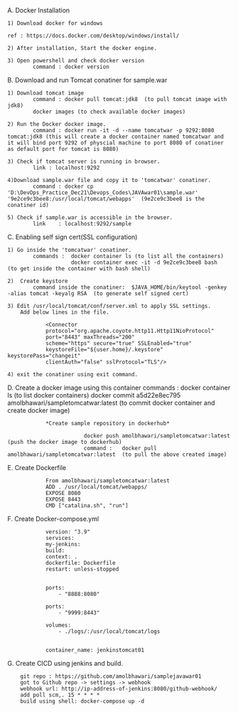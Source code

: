 
A. Docker Installation

	1) Download docker for windows

	ref : https://docs.docker.com/desktop/windows/install/

	2) After installation, Start the docker engine.

	3) Open powershell and check docker version 
			command : docker version



B. Download and run Tomcat conatiner for sample.war

	1) Download tomcat image
			command	: docker pull tomcat:jdk8  (to pull tomcat image with jdk8)
			docker images (to check available docker images)

	2) Run the Docker docker image.
			command : docker run -it -d --name tomcatwar -p 9292:8080 tomcat:jdk8 (this will create a docker container named tomcatwar and it will bind port 9292 of physcial machine to port 8080 of conatiner as default port for tomcat is 8080)

	3) Check if tomcat server is running in browser.
			link : localhost:9292

	4)Download sample.war file and copy it to 'tomcatwar' conatiner.
			command	: docker cp 'D:\DevOps_Practice_Dec21\Devops_Codes\JAVAwar01\sample.war' '9e2ce9c3bee8:/usr/local/tomcat/webapps'  (9e2ce9c3bee8 is the conatiner id)
	          
	5) Check if sample.war is accessible in the browser.
			link	: localhost:9292/sample
	
	
	
C. Enabling self sign cert(SSL configuration)

	1) Go inside the 'tomcatwar' conatiner.
			commands :	docker container ls (to list all the containers)
						docker container exec -it -d 9e2ce9c3bee8 bash  (to get inside the container with bash shell)

	2) 	Create keystore
			command inside the conatiner:  $JAVA_HOME/bin/keytool -genkey -alias tomcat -keyalg RSA  (to generate self signed cert)
			
	3) Edit /usr/local/tomcat/conf/server.xml to apply SSL settings.
		Add below lines in the file.
		
				<Connector
				protocol="org.apache.coyote.http11.Http11NioProtocol"
				port="8443" maxThreads="200"
				scheme="https" secure="true" SSLEnabled="true"
				keystoreFile="${user.home}/.keystore" keystorePass="changeit"
				clientAuth="false" sslProtocol="TLS"/>
		   
	4) exit the conatiner using exit command.

D. Create a docker image using this container
				commands :	docker container ls (to list docker containers)
							docker commit a5d22e8ec795 amolbhawari/sampletomcatwar:latest  (to commit docker container and create docker image)
							
				*Create sample repository in dockerhub*
				
							docker push amolbhawari/sampletomcatwar:latest  (push the docker image to dockerhub)
							command :	docker pull amolbhawari/sampletomcatwar:latest 	(to pull the above created image)
				
E. 	Create Dockerfile

				From amolbhawari/sampletomcatwar:latest  
				ADD . /usr/local/tomcat/webapps/		 
				EXPOSE 8080
				EXPOSE 8443
				CMD ["catalina.sh", "run"]
			
			
F. Create Docker-compose.yml


				version: "3.9"
				services:
				my-jenkins:
				build:
				context: .
				dockerfile: Dockerfile
				restart: unless-stopped
    
  
				ports:
					- "8888:8080"

				ports:
					- "9999:8443"

				volumes:
					- ./logs/:/usr/local/tomcat/logs


				container_name: jenkinstomcat01
				

G. Create CICD using jenkins and build.	
			
		git repo : https://github.com/amolbhawari/samplejavawar01
		got to Github repo -> settings -> webhook
		webhook url: http://ip-address-of-jenkins:8080/github-webhook/
        add poll scm,. 15 * * * * 
		build using shell: docker-compose up -d
		
	

	